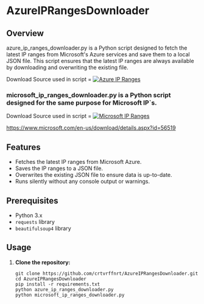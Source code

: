 # AzureIPRangesDownloader

## Overview
azure_ip_ranges_downloader.py is a Python script designed to fetch the latest IP ranges from Microsoft's Azure services and save them to a local JSON file. This script ensures that the latest IP ranges are always available by downloading and overwriting the existing file.

Download Source used in script = [![Azure IP Ranges](https://img.shields.io/badge/Azure-IP_Ranges-green)](https://www.microsoft.com/en-us/download/details.aspx?id=56519
)

### microsoft_ip_ranges_downloader.py is a Python script designed for the same purpose for Microsoft IP`s.

Download Source used in script = [![Microsoft IP Ranges](https://img.shields.io/badge/Microsoft-IP_Ranges-orange)](https://www.microsoft.com/en-us/download/details.aspx?id=53602)

https://www.microsoft.com/en-us/download/details.aspx?id=56519

## Features
- Fetches the latest IP ranges from Microsoft Azure.
- Saves the IP ranges to a JSON file.
- Overwrites the existing JSON file to ensure data is up-to-date.
- Runs silently without any console output or warnings.

## Prerequisites
- Python 3.x
- `requests` library
- `beautifulsoup4` library

## Usage
1. **Clone the repository:**
   ```
   git clone https://github.com/crtvrffnrt/AzureIPRangesDownloader.git
   cd AzureIPRangesDownloader
   pip install -r requirements.txt
   python azure_ip_ranges_downloader.py
   python microsoft_ip_ranges_downloader.py

   ``` 
